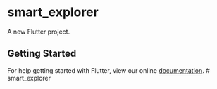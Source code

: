 # smart_explorer

A new Flutter project.

## Getting Started

For help getting started with Flutter, view our online
[documentation](https://flutter.io/).
#   s m a r t _ e x p l o r e r  
 